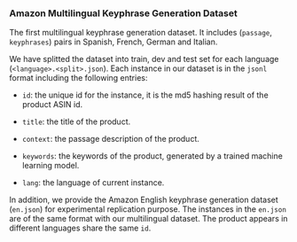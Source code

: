 ### Amazon Multilingual Keyphrase Generation Dataset

The first multilingual keyphrase generation dataset. It includes (`passage`, `keyphrases`) pairs in Spanish, French, German and Italian. 

We have splitted the dataset into train, dev and test set for each language (`<language>.<split>.json`).
Each instance in our dataset is in the `jsonl` format including the following entries:

- `id`: the unique id for the instance, it is the md5 hashing result of the product ASIN id.

- `title`: the title of the product.

- `context`: the passage description of the product.

- `keywords`: the keywords of the product, generated by a trained machine learning model.

- `lang`: the language of current instance.


In addition, we provide the Amazon English keyphrase generation dataset (`en.json`) for experimental replication purpose.
The instances in the `en.json` are of the same format with our multilingual dataset. The product appears in different languages share the same `id`.

